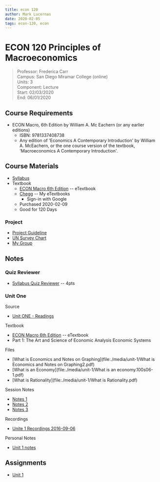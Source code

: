 ```yaml
---
title: econ 120
author: Mark Lucernas
date: 2020-02-05
tags: econ-120, econ
---
```


# ECON 120 Principles of Macroeconomics
> Professor: Frederica Carr<br>
> Campus: San Diego Miramar College (online)<br>
> Units: 3<br>
> Component: Lecture<br>
> Start: 02/03/2020<br>
> End: 06/01/2020<br>

## Course Requirements

  * ECON Macro, 6th Edition by William A. Mc Eachern (or any earlier editions)
    - ISBN: 9781337408738
    - Any edition of 'Economics A Contemporary Introduction' by
      William A. McEachern, or the one course version of the textbook,
      'Macroeconomics A Contemporary Introduction'.

## Course Materials

  * [Syllabus](file:./media/econ120_syllabus.pdf)
  * Textbook
    - [ECON Macro 6th Edition](https://ereader.chegg.com/#/books/9781337671804/cfi/3!/4/2@100:0.00) -- eTextbook
    - [Chegg](https://www.chegg.com/my/orders) -- My eTextbooks
      * Sign-in with Google
    - Purchased 2020-02-09
    - Good for 120 Days

### Project

  * [Project Guideline](file:./media/econ-120_projectGuidlines.pdf)
  * [UN Survey Chart](file:./media/econ-120_UNSurveryChart.png)
  * [My Group](group_project/project)

## Notes

### Quiz Reviewer

  * [Syllabus Quiz Reviewer](quizzes/reviewer/syllabus) -- 4pts

### Unit One

Source

  * [Unit ONE - Readings](https://sdccd.instructure.com/courses/2381435/pages/unit-one-readings?module_item_id=39185504)

Textbook

  * [ECON Macro 6th Edition](https://ereader.chegg.com/#/books/9781337671804/cfi/3!/4/2@100:0.00) -- eTextbook
  * Part 1: The Art and Science of Economic Analysis Economic Systems

Files

  * [What is Economics and Notes on Graphing](file:./media/unit-1/What is Economics and Notes on Graphing2.pdf)
  * [What is an Economy](file:./media/unit-1/What is an economy.100s06-1.pdf)
  * [What is Rationality](file:./media/unit-1/What is Rationality.pdf)

Session Notes

  * [Notes 1](file:./media/unit-1/U1.1.28.M.png)
  * [Notes 2](file:./media/unit-1/6.20Notes1.png)
  * [Notes 3](file:./media/unit-1/6.20Notes2.png)

Recordings

  * [Unite 1 Recordings 2016-09-06](https://youtu.be/k_AorQJBx1E)

Personal Notes

  * [Unit 1 notes](notes/u-1.md)

## Assignments

  - [Unit 1](file:./media/unit-1/u-1_assignment.docx)
